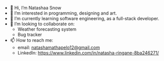 - 👋 Hi, I’m Natashaa Snow
- 👀 I’m interested in programming, designing and art.
- 🌱 I’m currently learning software engineering, as a full-stack developer.
- 💞️ I’m looking to collaborate on:
    - Weather forecasting system
    - Bug tracker
- 📫 How to reach me:
    - email: natashamathapelo12@gmail.com
    - LinkedIn: https://www.linkedin.com/in/natasha-ringane-8ba246271/
